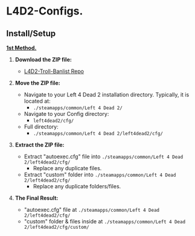  
# L4D2-Configs.

## Install/Setup

**<ins>1st Method.</ins>**
1. **Download the ZIP file:**
    - [L4D2-Troll-Banlist Repo](https://github.com/OccultismCat/L4D2-Configs/archive/refs/heads/main.zip)

2. **Move the ZIP file:**
    - Navigate to your Left 4 Dead 2 installation directory. Typically, it is located at:
      - ```./steamapps/common/Left 4 Dead 2/```
    - Navigate to your Config directory:
      - ```left4dead2/cfg/```
    - Full directory:
      - ```./steamapps/common/Left 4 Dead 2/left4dead2/cfg/```

3. **Extract the ZIP file:**
    - Extract "autoexec.cfg" file into ```./steamapps/common/Left 4 Dead 2/left4dead2/cfg/```
        - Replace any duplicate files.
    - Extract "custom" folder into ```./steamapps/common/Left 4 Dead 2/left4dead2/cfg/```
        - Replace any duplicate folders/files.

4. **The Final Result:**
    - "autoexec.cfg" file at ```./steamapps/common/Left 4 Dead 2/left4dead2/cfg/```
    - "custom" folder & files inside at ```./steamapps/common/Left 4 Dead 2/left4dead2/cfg/custom/``` 